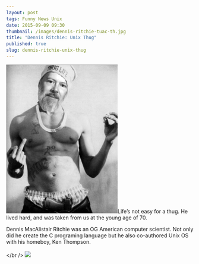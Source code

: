 ```yaml
---
layout: post
tags: Funny News Unix
date: 2015-09-09 09:30
thumbnail: /images/dennis-ritchie-tuac-th.jpg
title: "Dennis Ritchie: Unix Thug"
published: true
slug: dennis-ritchie-unix-thug
---
```

<img class="alignright" width="300" src="/images/dennis-ritchie-tuac.jpg">Life’s not easy for a thug. He lived hard, and was taken from us at the young age of 70.

Dennis MacAlistair Ritchie was an OG American computer scientist. Not only did he create the C programing language but he also co-authored Unix OS with his homeboy, Ken Thompson.
<br /><br /></br />
<img class="aligncenter" src="/images/pouritour.gif">
